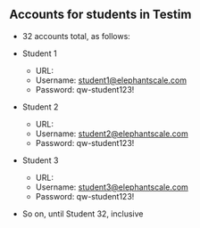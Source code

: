 ## Accounts for students in Testim

* 32 accounts total, as follows:
* Student 1
  * URL: 
  * Username: student1@elephantscale.com
  * Password: qw-student123!

* Student 2
  * URL: 
  * Username: student2@elephantscale.com
  * Password: qw-student123!

* Student 3
  * URL: 
  * Username: student3@elephantscale.com
  * Password: qw-student123!

* So on, until Student 32, inclusive
